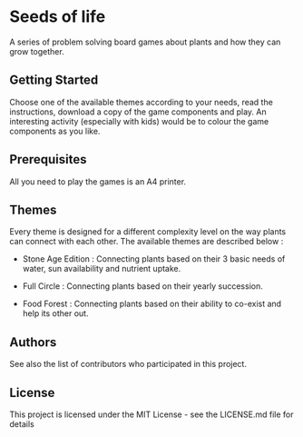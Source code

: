 # Seeds of life
A series of problem solving board games about plants and how they can grow together.

## Getting Started
Choose one of the available themes according to your needs, read the instructions, download a copy of the game components and play. An interesting activity (especially with kids) would be to colour the game components as you like.

## Prerequisites
All you need to play the games is an A4 printer. 

## Themes
Every theme is designed for a different complexity level on the way plants can connect with each other. The available themes are described below :

+ Stone Age Edition : Connecting plants based on their 3 basic needs of water, sun availability and nutrient uptake.

+ Full Circle : Connecting plants based on their yearly succession.

+ Food Forest : Connecting plants based on their ability to co-exist and help its other out.

## Authors
See also the list of contributors who participated in this project.

## License
This project is licensed under the MIT License - see the LICENSE.md file for details
